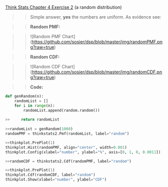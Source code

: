 [Think Stats Chapter 4 Exercise 2](http://greenteapress.com/thinkstats2/html/thinkstats2005.html#toc41) (a random distribution)

>> Simple answer, **yes** the numbers are uniform. As evidence see:

>>**Random PMF:**

>>![Random PMF Chart]
(https://github.com/sosier/dsp/blob/master/img/randomPMF.png?raw=true)

>>**Random CDF:**

>>![Random CDF Chart]
(https://github.com/sosier/dsp/blob/master/img/randomCDF.png?raw=true)

>>**Code:**
```python
def genRandom(n):
    randomList = []
    for i in range(n):
        randomList.append(random.random())
        
>>     return randomList
        
>>randomList = genRandom(1000)
randomPMF = thinkstats2.Pmf(randomList, label="random")

>>thinkplot.PrePlot(1)
thinkplot.Hist(randomPMF, align="center", width=0.001)
thinkplot.Config(xlabel="number", ylabel="%", axis=[0, 1, 0, 0.0011])

>>randomCDF = thinkstats2.Cdf(randomPMF, label="random")

>>thinkplot.PrePlot(1)
thinkplot.Cdf(randomCDF, label="random")
thinkplot.Show(xlabel="number", ylabel="CDF")
```
